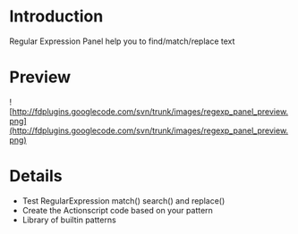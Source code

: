 # Introduction #

Regular Expression Panel help you to find/match/replace text

# Preview #

![http://fdplugins.googlecode.com/svn/trunk/images/regexp_panel_preview.png](http://fdplugins.googlecode.com/svn/trunk/images/regexp_panel_preview.png)


# Details #

  * Test RegularExpression match() search() and replace()
  * Create the Actionscript code based on your pattern
  * Library of builtin patterns